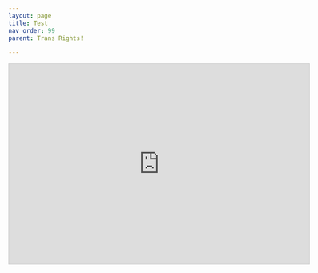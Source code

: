 ```yaml
---
layout: page
title: Test
nav_order: 99
parent: Trans Rights!

---
```

<script> jtd.setTheme('green'); </script> 

<iframe width="600" height="400" style="border:1px solid #ccc" frameborder="0" scrolling="no" src="https://sheet.zoho.eu/sheet/published/5yo4gbf37a3c7a8e747f78f8bc3f4374a23a4?mode=embed"></iframe>
